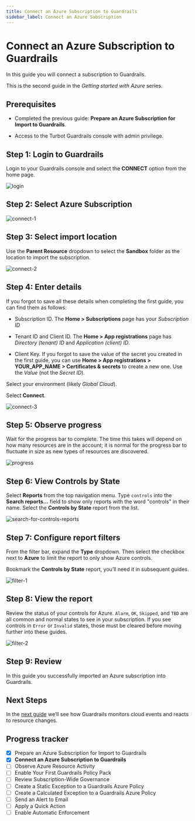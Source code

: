 ```yaml
---
title: Connect an Azure Subscription to Guardrails
sidebar_label: Connect an Azure Subscription
---
```



# Connect an Azure Subscription to Guardrails

In this guide you will connect a subscription to Guardrails.

This is the second guide in the *Getting started with Azure* series.

## Prerequisites

- Completed the previous guide: **Prepare an Azure Subscription for Import to Guardrails**.

- Access to the Turbot Guardrails console with admin privilege.

## Step 1: Login to Guardrails

Login to your Guardrails console and select the **CONNECT** option from the home page.

<p><img alt="login" src="/images/docs/guardrails/getting-started/getting-started-azure/connect-subscription/login.png"/></p>

## Step 2: Select Azure Subscription

<p><img alt="connect-1" src="/images/docs/guardrails/getting-started/getting-started-azure/connect-subscription/connect-1.png"/></p>

## Step 3: Select import location

Use the **Parent Resource** dropdown to select the **Sandbox** folder as the location to import the subscription.

<p><img alt="connect-2" src="/images/docs/guardrails/getting-started/getting-started-azure/connect-subscription/connect-2.png"/></p>

## Step 4: Enter details

If you forgot to save all these details when completing the first guide, you can find them as follows:

- Subscription ID. The **Home > Subscriptions** page has your *Subscription ID*

- Tenant ID and Client ID. The **Home > App registrations** page has *Directory (tenant) ID* and *Application (client) ID*.

- Client Key. If you forgot to save the value of the secret you created in the first guide, you can use **Home > App registrations > YOUR_APP_NAME > Certificates & secrets** to create a new one. Use the *Value* (not the *Secret ID*).

Select your environment (likely *Global Cloud*). 

Select **Connect**.

<p><img alt="connect-3" src="/images/docs/guardrails/getting-started/getting-started-azure/connect-subscription/connect-3.png"/></p>

## Step 5: Observe progress

Wait for the progress bar to complete. The time this takes will depend on how many resources are in the account; it is normal for the progress bar to fluctuate in size as new types of resources are discovered.

<p><img alt="progress" src="/images/docs/guardrails/getting-started/getting-started-azure/connect-subscription/progress-bar.png"/></p>

## Step 6: View Controls by State

Select **Reports** from the top navigation menu. Type `controls` into the **Search reports…** field to show only reports with the word "controls" in their name. Select the **Controls by State** report from the list. 

<p><img alt="search-for-controls-reports" src="/images/docs/guardrails/getting-started/getting-started-aws/connect-an-account/search-for-controls-reports.png"/></p>

## Step 7: Configure report filters

From the filter bar, expand the **Type** dropdown. Then select the checkbox next to **Azure** to limit the report to only show Azure controls.
 
Bookmark the **Controls by State** report, you’ll need it in subsequent guides. 

<p><img alt="filter-1" src="/images/docs/guardrails/getting-started/getting-started-azure/connect-subscription/filter-1.png"/></p>

## Step 8: View the report

Review the status of your controls for Azure.  `Alarm`, `OK`, `Skipped`, and `TBD` are all common and normal states to see in your subscription. If you see controls in `Error` or `Invalid` states, those must be cleared before moving further into these guides.  

<p><img alt="filter-2" src="/images/docs/guardrails/getting-started/getting-started-azure/connect-subscription/filter-2.png"/></p>

## Step 9: Review

In this guide you successfully imported an Azure subscription into Guardrails.

## Next Steps

In the [next guide](/guardrails/docs/getting-started/getting-started-azure/observe-azure-activity) we’ll see how Guardrails monitors cloud events and reacts to resource changes.

## Progress tracker

- [x] Prepare an Azure Subscription for Import to Guardrails
- [x] **Connect an Azure Subscription to Guardrails**
- [ ] Observe Azure Resource Activity
- [ ] Enable Your First Guardrails Policy Pack
- [ ] Review Subscription-Wide Governance
- [ ] Create a Static Exception to a Guardrails Azure Policy
- [ ] Create a Calculated Exception to a Guardrails Azure Policy
- [ ] Send an Alert to Email
- [ ] Apply a Quick Action
- [ ] Enable Automatic Enforcement
